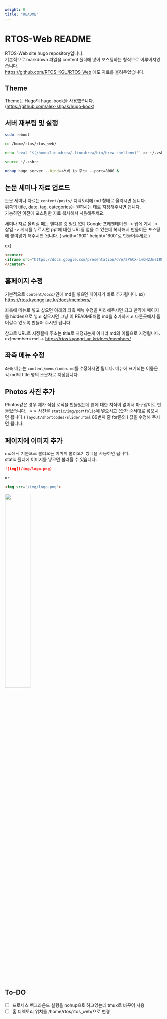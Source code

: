 ```yaml
---
weight: 0
title: "README"
---
```


# RTOS-Web README

RTOS-Web site hugo repository입니다.  
기본적으로 markdown 파일을 content 폴더에 넣어 포스팅하는 형식으로 이루어져있습니다.  
https://github.com/RTOS-KGU/RTOS-Web 에도 자료를 올려두었습니다.

## Theme  

Theme는 Hugo의 hugo-book을 사용했습니다.  
(https://github.com/alex-shpak/hugo-book)  

## 서버 재부팅 및 실행  

```bash
sudo reboot

cd /home/rtos/rtos_web/

echo 'eval "$(/home/linuxbrew/.linuxbrew/bin/brew shellenv)"' >> ~/.zshrc (한번 했으면 다음에는 안해도 됩니다. 홈브류 환경변수 설정입니다.)

source ~/.zshrc

nohup hugo server --bind=<서버 ip 주소> --port=8080 &
```

## 논문 세미나 자료 업로드  

논문 세미나 자료는 ```content/posts/``` 디렉토리에 md 형태로 올리시면 됩니다.  
위쪽의 title, date, tag, categories는 원하시는 데로 지정해주시면 됩니다.  
가능하면 이전에 포스팅한 자료 복사해서 사용해주세요.  

세미나 자료 올리실 때는 별다른 것 필요 없이 Google 프레젠테이션 -> 웹에 게시 -> 삽입 -> 게시를 누르시면 ppt에 대한 URL을 얻을 수 있는데 복사해서 만들어둔 포스팅에 붙여넣기 해주시면 됩니다. ( width="900" height="600"로 만들어주세요.)  

ex)
```html
<center>
<iframe src="https://docs.google.com/presentation/d/e/2PACX-1vQH2JmzIRFkxKg7Edq6t6vbcgmW3A-IUm3BQtqNgpsUbgi-362XspHLC-DCCGUIfFV_hHtGih1OGgb6/embed?start=false&loop=false&delayms=3000" frameborder="0" width="900" height="600" allowfullscreen="true" mozallowfullscreen="true" webkitallowfullscreen="true"></iframe>
</center>
```

## 홈페이지 수정  

기본적으로 ```content/docs/```안에 md을 넣으면 페이지가 바로 추가됩니다. ex) https://rtos.kyonggi.ac.kr/docs/members/

좌측에 메뉴로 넣고 싶으면 아래의 좌측 메뉴 수정을 따라해주시면 되고 만약에 페이지를 hidden으로 넣고 싶으시면 그냥 이 README처럼 md을 추가하시고 다른곳에서 들어갈수 있도록 만들어 주시면 됩니다.

참고로 URL로 지정될때 주소는 title로 지정되는게 아니라 md의 이름으로 지정됩니다. ex)members.md -> https://rtos.kyonggi.ac.kr/docs/members/

## 좌측 메뉴 수정

좌측 메뉴는 ```content/menu/index.md```를 수정하시면 됩니다. 메뉴에 표기되는 이름은 각 md의 title 명의 소문자로 지정됩니다.  

## Photos 사진 추가

Photos같은 경우 제가 직접 로직을 만들었는데 웹에 대한 지식이 없어서 마구잡이로 만들었습니다.. ㅎㅎ
사진을 ```static/img/portfolio```에 넣으시고 (숫자 순서대로 넣으시면 됩니다.) ```layout/shortcodes/slider.html``` 89번째 줄 for문의 i 값을 수정해 주시면 됩니다. 

## 페이지에 이미지 추가  

md에서 기본으로 불러오는 이미지 불러오기 방식을 사용하면 됩니다.  
static 폴더에 이미지를 넣으면 불러올 수 있습니다.  

```markdown
![img](/img/logo.png)

or

<img src='/img/logo.png'>
```
<img src='/img/logo.png' width="40%">  

## To-DO

- [ ] 프로세스 벡그라운드 실행을 nohup으로 하고있는데 tmux로 바꾸어 사용  
- [ ] 홈 디렉토리 위치를 /home/rtos/rtos_web/으로 변경
